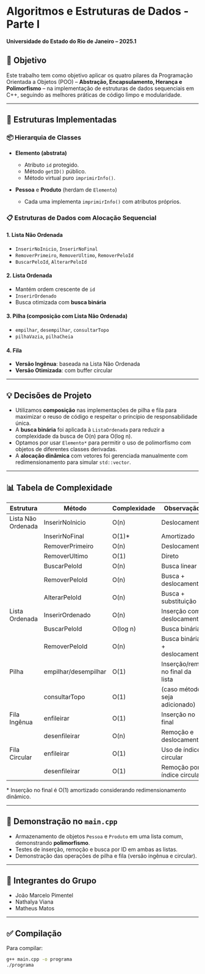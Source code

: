 # Algoritmos e Estruturas de Dados - Parte I
**Universidade do Estado do Rio de Janeiro – 2025.1**  

## 🧠 Objetivo
Este trabalho tem como objetivo aplicar os quatro pilares da Programação Orientada a Objetos (POO) – **Abstração, Encapsulamento, Herança e Polimorfismo** – na implementação de estruturas de dados sequenciais em C++, seguindo as melhores práticas de código limpo e modularidade.

---

## 🧱 Estruturas Implementadas

### 📦 Hierarquia de Classes
- **Elemento (abstrata)**  
  - Atributo `id` protegido.  
  - Método `getID()` público.  
  - Método virtual puro `imprimirInfo()`.

- **Pessoa** e **Produto** (herdam de `Elemento`)  
  - Cada uma implementa `imprimirInfo()` com atributos próprios.

### 📋 Estruturas de Dados com Alocação Sequencial

#### 1. Lista Não Ordenada
- `InserirNoInicio`, `InserirNoFinal`
- `RemoverPrimeiro`, `RemoverUltimo`, `RemoverPeloId`
- `BuscarPeloId`, `AlterarPeloId`

#### 2. Lista Ordenada
- Mantém ordem crescente de `id`
- `InserirOrdenado`
- Busca otimizada com **busca binária**

#### 3. Pilha (composição com Lista Não Ordenada)
- `empilhar`, `desempilhar`, `consultarTopo`
- `pilhaVazia`, `pilhaCheia`

#### 4. Fila
- **Versão Ingênua**: baseada na Lista Não Ordenada
- **Versão Otimizada**: com buffer circular

---

## 💡 Decisões de Projeto

- Utilizamos **composição** nas implementações de pilha e fila para maximizar o reuso de código e respeitar o princípio de responsabilidade única.
- A **busca binária** foi aplicada à `ListaOrdenada` para reduzir a complexidade da busca de O(n) para O(log n).
- Optamos por usar `Elemento*` para permitir o uso de polimorfismo com objetos de diferentes classes derivadas.
- A **alocação dinâmica** com vetores foi gerenciada manualmente com redimensionamento para simular `std::vector`.

---

## 📊 Tabela de Complexidade

| Estrutura         | Método              | Complexidade | Observação                        |
|-------------------|---------------------|--------------|-----------------------------------|
| Lista Não Ordenada| InserirNoInicio     | O(n)         | Deslocamento                      |
|                   | InserirNoFinal      | O(1)*        | Amortizado                        |
|                   | RemoverPrimeiro     | O(n)         | Deslocamento                      |
|                   | RemoverUltimo       | O(1)         | Direto                            |
|                   | BuscarPeloId        | O(n)         | Busca linear                      |
|                   | RemoverPeloId       | O(n)         | Busca + deslocamento              |
|                   | AlterarPeloId       | O(n)         | Busca + substituição              |
| Lista Ordenada    | InserirOrdenado     | O(n)         | Inserção com deslocamento         |
|                   | BuscarPeloId        | O(log n)     | Busca binária                     |
|                   | RemoverPeloId       | O(n)         | Busca binária + deslocamento      |
| Pilha             | empilhar/desempilhar| O(1)         | Inserção/rem. no final da lista   |
|                   | consultarTopo       | O(1)         | (caso método seja adicionado)     |
| Fila Ingênua      | enfileirar          | O(1)         | Inserção no final                 |
|                   | desenfileirar       | O(n)         | Remoção e deslocamento            |
| Fila Circular     | enfileirar          | O(1)         | Uso de índice circular            |
|                   | desenfileirar       | O(1)         | Remoção por índice circular       |

\* Inserção no final é O(1) amortizado considerando redimensionamento dinâmico.

---

## 🧪 Demonstração no `main.cpp`
- Armazenamento de objetos `Pessoa` e `Produto` em uma lista comum, demonstrando **polimorfismo**.
- Testes de inserção, remoção e busca por ID em ambas as listas.
- Demonstração das operações de pilha e fila (versão ingênua e circular).

---

## 👥 Integrantes do Grupo
- João Marcelo Pimentel
- Nathalya Viana
- Matheus Matos

---

## ✅ Compilação
Para compilar:

```bash
g++ main.cpp -o programa
./programa
